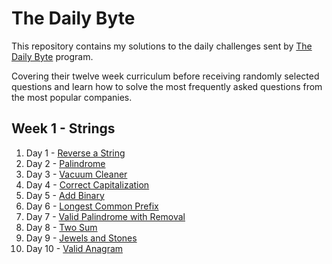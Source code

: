 # The Daily Byte

This repository contains my solutions to the daily challenges sent by [The Daily Byte](https://thedailybyte.dev/) program.

Covering their twelve week curriculum before receiving randomly selected questions and learn how to solve the most frequently asked questions from the most popular companies.

## Week 1 - Strings

1. Day 1 - [Reverse a String](https://github.com/emlez/daily-byte/blob/main/bytes/reverseString.ts)
1. Day 2 - [Palindrome](https://github.com/emlez/daily-byte/blob/main/bytes/palindrome.ts)
1. Day 3 - [Vacuum Cleaner](https://github.com/emlez/daily-byte/blob/main/bytes/vacuumCleaner.ts)
1. Day 4 - [Correct Capitalization](https://github.com/emlez/daily-byte/blob/main/bytes/correctCapitalization.ts)
1. Day 5 - [Add Binary](https://github.com/emlez/daily-byte/blob/main/bytes/addBinary.ts)
1. Day 6 - [Longest Common Prefix](https://github.com/emlez/daily-byte/blob/main/bytes/longestCommonPrefix.ts)
1. Day 7 - [Valid Palindrome with Removal](https://github.com/emlez/daily-byte/blob/main/bytes/validPalindromeWithRemoval.ts)
1. Day 8 - [Two Sum](https://github.com/emlez/daily-byte/blob/main/bytes/twoSum.ts)
1. Day 9 - [Jewels and Stones](https://github.com/emlez/daily-byte/blob/main/bytes/jewelsStones.ts)
1. Day 10 - [Valid Anagram](https://github.com/emlez/daily-byte/blob/main/bytes/validAnagram.ts)
